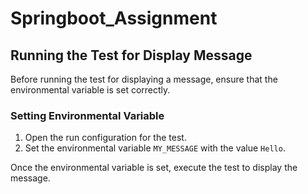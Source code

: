 # Springboot_Assignment

## Running the Test for Display Message

Before running the test for displaying a message, ensure that the environmental variable is set correctly.

### Setting Environmental Variable

1. Open the run configuration for the test.
2. Set the environmental variable `MY_MESSAGE` with the value `Hello`.

Once the environmental variable is set, execute the test to display the message.
